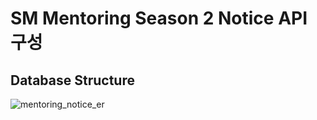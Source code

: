 # SM Mentoring Season 2 Notice API 구성

## Database Structure

![mentoring_notice_er](https://github.com/MotivationMentoringSeason2/SM_Mentoring_Server/blob/master/AccountAPI/image/mentoring_notice_er.png)